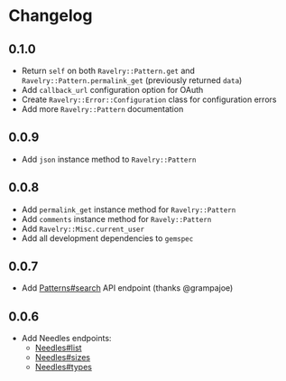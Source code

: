 # Changelog

## 0.1.0

- Return `self` on both `Ravelry::Pattern.get` and `Ravelry::Pattern.permalink_get` (previously returned `data`)
- Add `callback_url` configuration option for OAuth
- Create `Ravelry::Error::Configuration` class for configuration errors
- Add more `Ravelry::Pattern` documentation

## 0.0.9

- Add `json` instance method to `Ravelry::Pattern`

## 0.0.8

- Add `permalink_get` instance method for `Ravelry::Pattern`
- Add `comments` instance method for `Ravely::Pattern`
- Add `Ravelry::Misc.current_user`
- Add all development dependencies to `gemspec`

## 0.0.7

- Add [Patterns#search](http://www.ravelry.com/api#patterns_search) API endpoint (thanks @grampajoe)

## 0.0.6

- Add Needles endpoints:
  - [Needles#list](http://www.ravelry.com/api#needles_list)
  - [Needles#sizes](http://www.ravelry.com/api#needles_sizes)
  - [Needles#types](http://www.ravelry.com/api#needles_types)


